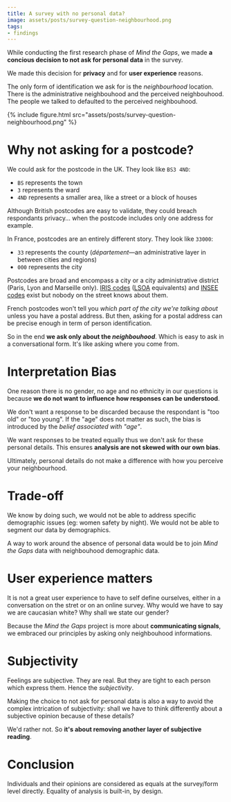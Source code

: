 ```yaml
---
title: A survey with no personal data?
image: assets/posts/survey-question-neighbourhood.png
tags:
- findings
---
```


While conducting the first research phase of _Mind the Gaps_, we made **a concious decision to not ask for personal data** in the survey.

We made this decision for **privacy** and for **user experience** reasons.

The only form of identification we ask for is the _neighbourhood_ location. There is the administrative neighbouhood and the perceived neighbouhood. The people we talked to defaulted to the perceived neighbouhood.

{% include figure.html src="assets/posts/survey-question-neighbourhood.png" %}

# Why not asking for a postcode?

We could ask for the postcode in the UK. They look like `BS3 4ND`:

- `BS` represents the town
- `3` represents the ward
- `4ND` represents a smaller area, like a street or a block of houses

Although British postcodes are easy to validate, they could breach respondants privacy… when the postcode includes only one address for example.

In France, postcodes are an entirely different story.
They look like `33000`:

- `33` represents the county (_département_—an administrative layer in between cities and regions)
- `000` represents the city

Postcodes are broad and encompass a city or a city administrative district (Paris, Lyon and Marseille only). [IRIS codes][] ([LSOA][] equivalents) and [INSEE codes][] exist but nobody on the street knows about them.

French postcodes won't tell you _which part of the city we're talking about_ unless you have a postal address. But then, asking for a postal address can be precise enough in term of person identification.

So in the end **we ask only about the _neighbouhood_**. Which is easy to ask in a conversational form. It's like asking where you come from.


# Interpretation Bias

One reason there is no gender, no age and no ethnicity in our questions is because **we do not want to influence how responses can be understood**.

We don't want a response to be discarded because the respondant is "too old" or "too young". If the "age" does not matter as such, the bias is introduced by the _belief associated with "age"_.

We want responses to be treated equally thus we don't ask for these personal details. This ensures **analysis are not skewed with our own bias**.

Ultimately, personal details do not make a difference with how you perceive your neighbourhood.

# Trade-off

We know by doing such, we would not be able to address specific demographic issues (eg: women safety by night).
We would not be able to segment our data by demographics.

A way to work around the absence of personal data would be to join _Mind the Gaps_ data with neighbouhood demographic data.

# User experience matters

It is not a great user experience to have to self define ourselves, either in a conversation on the stret or on an online survey. Why would we have to say we are caucasian white? Why shall we state our gender?

Because the _Mind the Gaps_ project is more about **communicating signals**,
we embraced our principles by asking only neighbouhood informations.

# Subjectivity

Feelings are subjective. They are real. But they are tight to each person which express them. Hence the _subjectivity_.

Making the choice to not ask for personal data is also a way to avoid the complex intrication of subjectivity: shall we have to think differently about a subjective opinion because of these details?

We'd rather not. So **it's about removing another layer of subjective reading**.

# Conclusion

Individuals and their opinions are considered as equals at the survey/form level directly. Equality of analysis is built-in, by design.

[IRIS codes]: https://fr.wikipedia.org/wiki/%C3%8Elots_regroup%C3%A9s_pour_l%27information_statistique
[LSOA]: https://en.wikipedia.org/wiki/ONS_coding_system#Neighbourhood_Statistics_Geography
[INSEE codes]: https://en.wikipedia.org/wiki/INSEE_code
